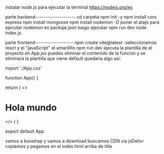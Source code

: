 instalar node.js para ejecutar la terminal https://nodejs.org/es

parte backend--------------------
cd carpeta
npm init -y
npm install cors express
npm install mongoose
npm install nodemon -D    poner el atajo para ejecutar nodemon en packaje.json luego ejecutar npm run dev
node index.js

parte frontend-------------------
npm create vite@latest
-seleccionamos react y el "javaScript"  el amarillito
npm run dev ejecuta la plantilla de el proyecto
en App.jsx puedes eliminar el contenido de la funcion y se eliminara la plantilla que viene default
quedaria algo asi:

import './App.css'

function App() {

  return (
    <>
      <h1>Hola mundo</h1>
    </>
  )
}

export default App

vamos a boostrap y vamos a download buscamos CDN via jsDelivr 
copiamos y pegamos en el index.html arriba de title
